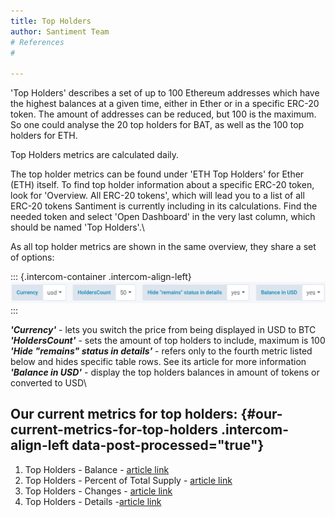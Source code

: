 ```yaml
---
title: Top Holders
author: Santiment Team
# References
#

---
```


\'Top Holders\' describes a set of up to 100 Ethereum addresses which
have the highest balances at a given time, either in Ether or in a
specific ERC-20 token. The amount of addresses can be reduced, but 100
is the maximum. So one could analyse the 20 top holders for BAT, as well
as the 100 top holders for ETH.

Top Holders metrics are calculated daily.

The top holder metrics can be found under \'ETH Top Holders\' for Ether
(ETH) itself. To find top holder information about a specific ERC-20
token, look for \'Overview. All ERC-20 tokens\', which will lead you to
a list of all ERC-20 tokens Santiment is currently including in its
calculations. Find the needed token and select \'Open Dashboard\' in the
very last column, which should be named \'Top Holders\'.\

As all top holder metrics are shown in the same overview, they share a
set of options:

::: {.intercom-container .intercom-align-left}
![](29_top_holders_options.png)
:::

***\'Currency\'*** - lets you switch the price from being displayed in
USD to BTC\
***\'HoldersCount\'*** - sets the amount of top holders to include,
maximum is 100\
***\'Hide \"remains\" status in details\'*** - refers only to the fourth
metric listed below and hides specific table rows. See its article for
more information\
***\'Balance in USD\'*** - display the top holders balances in amount of
tokens or converted to USD\

Our current metrics for top holders: {#our-current-metrics-for-top-holders .intercom-align-left data-post-processed="true"}
------------------------------------

1.  Top Holders - Balance - [article
    link](/intercom-articles/metrics-explained/sangraphs/metric-top-holders-balance)
2.  Top Holders - Percent of Total Supply - [article
    link](/intercom-articles/metrics-explained/sangraphs/metric-top-holders-percent-of-total-supply)
3.  Top Holders - Changes - [article
    link](/intercom-articles/metrics-explained/sangraphs/metric-top-holders-changes)
4.  Top Holders - Details -[article
    link](/intercom-articles/metrics-explained/sangraphs/metric-top-holders-details)
